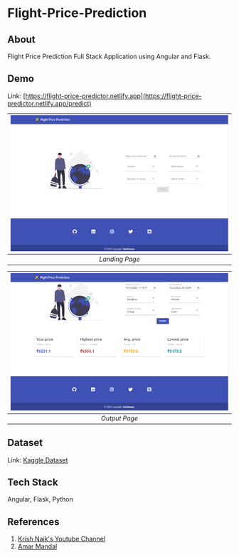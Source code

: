 # Flight-Price-Prediction


## About
 Flight Price Prediction Full Stack Application using Angular and Flask. 


## Demo
Link: [https://flight-price-predictor.netlify.app](https://flight-price-predictor.netlify.app/predict)

 | ![Landing Page](/Output-Images/flight-price-app-ss-2.png)|
|:--:| 
| *Landing Page*|

 | ![Output Page](/Output-Images/flight-price-app-ss-1.png)|
|:--:| 
| *Output Page*|


## Dataset
Link: [Kaggle Dataset](https://www.kaggle.com/nikhilmittal/flight-fare-prediction-mh)


## Tech Stack
Angular, Flask, Python


## References
1. [Krish Naik's Youtube Channel](https://www.youtube.com/watch?v=y4EMEpEnElQ)
2. [Amar Mandal](https://github.com/Mandal-21/Flight-Price-Prediction)
